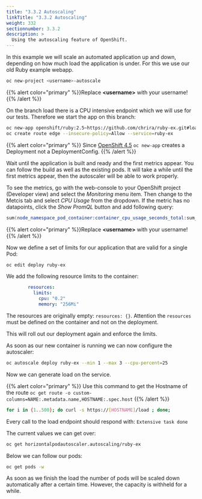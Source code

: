 ```yaml
---
title: "3.3.2 Autoscaling"
linkTitle: "3.3.2 Autoscaling"
weight: 332
sectionnumber: 3.3.2
description: >
  Using the autoscaling feature of OpenShift.
---
```


In this example we will scale an automated application up and down, depending on how much load the application is under. For this we use our old Ruby example webapp.

```bash
oc new-project <username>-autoscale
```

{{% alert  color="primary" %}}Replace **\<username>** with your username!{{% /alert %}}

On the branch load there is a CPU intensive endpoint which we will use for our tests. Therefore we start the app on this branch:

```bash
oc new-app openshift/ruby:2.5~https://github.com/chrira/ruby-ex.git#load
oc create route edge --insecure-policy=Allow --service=ruby-ex
```

{{% alert  color="primary" %}} Since [OpenShift 4.5](https://docs.openshift.com/container-platform/4.5/release_notes/ocp-4-5-release-notes.html#ocp-4-5-developer-experience) `oc new-app` creates a Deployment not a DeploymentConfig. {{% /alert %}}

Wait until the application is built and ready and the first metrics appear. You can follow the build as well as the existing pods. It will take a while until the first metrics appear, then the autoscaler will be able to work properly.

To see the metrics, go with the web-console to your OpenShift project (Developer view) and select the *Monitoring* menu item. Then change to the Metcis tab and select *CPU Usage* from the dropdown. If the metric has no datapoints, click the *Show PromQL* button and add following query:

```s
sum(node_namespace_pod_container:container_cpu_usage_seconds_total:sum_rate{namespace='<username>-autoscale'}) by (pod)
```

{{% alert  color="primary" %}}Replace **\<username>** with your username!{{% /alert %}}

Now we define a set of limits for our application that are valid for a single Pod:

```bash
oc edit deploy ruby-ex
```

We add the following resource limits to the container:

```yaml
        resources:
          limits:
            cpu: "0.2"
            memory: "256Mi"
```

The resources are originally empty: `resources: {}`. Attention the `resources` must be defined on the container and not on the deployment.

This will roll out our deployment again and enforce the limits.

As soon as our new container is running we can now configure the autoscaler:

```bash
oc autoscale deploy ruby-ex --min 1 --max 3 --cpu-percent=25
```

Now we can generate load on the service.

{{% alert  color="primary" %}} Use this command to get the Hostname of the route `oc get route -o custom-columns=NAME:.metadata.name,HOSTNAME:.spec.host` {{% /alert %}}

```bash
for i in {1..500}; do curl -s https://[HOSTNAME]/load ; done;
```

Every call to the load endpoint should respond with: `Extensive task done`

The current values we can get over:

```bash
oc get horizontalpodautoscaler.autoscaling/ruby-ex
```

Below we can follow our pods:

```bash
oc get pods -w
```

As soon as we finish the load the number of pods will be scaled down automatically after a certain time. However, the capacity is withheld for a while.
